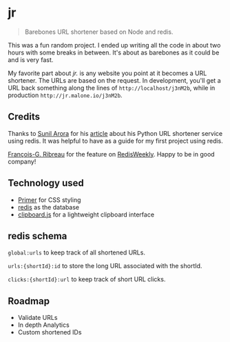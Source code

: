 # jr

> Barebones URL shortener based on Node and redis.

This was a fun random project. I ended up writing all the code in about two hours with some breaks in between. It's about as barebones as it could be and is very fast.

My favorite part about *jr.* is any website you point at it becomes a URL shortener. The URLs are based on the request. In development, you'll get a URL back something along the lines of `http://localhost/j3nM2b`, while in production `http://jr.malone.io/j3nM2b`.

## Credits

Thanks to [Sunil Arora](http://sunilarora.org/) for his [article](http://sunilarora.org/url-shortener-service-using-redis/) about his Python URL shortener service using redis. It was helpful to have as a guide for my first project using redis.

[François-G. Ribreau](https://twitter.com/FGRibreau) for the feature on [RedisWeekly](http://redisweekly.com/). Happy to be in good company!

## Technology used

 * [Primer](http://primercss.io/) for CSS styling
 * [redis](http://redis.io/) as the database
 * [clipboard.js](https://clipboardjs.com/) for a lightweight clipboard interface

## redis schema

`global:urls` to keep track of all shortened URLs.

`urls:{shortId}:id` to store the long URL associated with the shortId.

`clicks:{shortId}:url` to keep track of short URL clicks.

## Roadmap

 * Validate URLs
 * In depth Analytics
 * Custom shortened IDs
